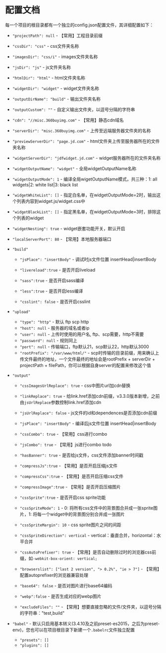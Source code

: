 # 配置文档

每一个项目的根目录都有一个独立的config.json配置文件，其详细配置如下：

* `"projectPath": null` - 【常用】工程目录前缀

* `"cssDir": "css"` - css文件夹名称

* `"imagesDir": "css/i"` - images文件夹名称

* `"jsDir": "js"` - js文件夹名称

* `"htmlDir": "html"` - html文件夹名称

* `"widgetDir": "widget"` - widget文件夹名称

* `"outputDirName": "build"` - 输出文件夹名称

* `"outputCustom": ""` - 自定义输出文件夹，以逗号分隔的字符串

* `"cdn": "//misc.360buyimg.com"` - 【常用】静态cdn域名

* `"serverDir": "misc.360buyimg.com"` - 上传至远端服务器文件夹的名称

* `"previewServerDir": "page.jd.com"` - html文件夹上传至服务器所在的文件夹名称

* `"widgetServerDir": "jdfwidget.jd.com"` - widget服务器所在的文件夹名称

* `"widgetOutputName": "widget"` - 全局widgetOutputName名称

* `"widgetOutputMode": 1` - 编译全局wigetOutputName模式，共三种：1: all widgets|2: white list|3: black list

* `"widgetWhiteList": []` - 指定白名单，在widgetOutputMode=2时，输出这个列表内容到widget.js/widget.css中

* `"widgetBlackList": []` - 指定黑名单，在widgetOutputMode=3时，排除这个列表的widget

* `"widgetNesting": true` - widget嵌套功能开关，默认开启

* `"localServerPort": 80` - 【常用】本地服务器端口

* `"build"`
	* `"jsPlace": "insertBody"` - 调试时js文件位置 insertHead|insertBody

	* `"livereload":true` - 是否开启liveload

	* `"sass":true` - 是否开启sass编译

	* `"less":true` - 是否开启less编译

	* `"csslint": false` - 是否开启csslint

* `"upload"`
	* `"type": "http"` - 默认 ftp scp http
    * `"host": null` - 服务器的域名或者ip
    * `"user": null` - 上传时使用的用户名, ftp、scp需要，http不需要
    * `"password": null` - 规则同上
    * `"port": null` - 传输端口，ftp默认21，scp默认22，http默认3000
    * `"rootPrefix": "/var/www/html/"` - scp时传输的目录前缀，用来确认上传文件最终的地址，一个文件最终的地址会是rootPrefix + serverDir + projectPath + filePath，你可以根据自身server的配置来修改这个值

* `"output"`
	* `"cssImagesUrlReplace": true` - css中图片url加cdn替换

	* `"linkReplace": true` - 给link.href添加cdn前缀，v3.3.0版本新增，之前由`jsUrlReplace`参数控制link.href添加cdn

	* `"jsUrlReplace": false` - js文件的id和dependences是否添加cdn前缀

	* `"jsPlace": "insertBody"` - 编译后js文件位置 insertHead|insertBody

	* `"cssCombo": true` - 【常用】css进行combo

	* `"jsCombo": true` - 【常用】js进行combo todo

	* `"hasBanner": true` - 是否给js文件，css文件添加banner时间戳

	* `"compressJs":true` - 【常用】是否开启压缩js文件

	* `"compressCss":true` - 【常用】是否开启压缩css文件

	* `"compressImage":true` - 【常用】是否开启压缩图片

	* `"cssSprite":true` - 是否开启css sprite功能

	* `"cssSpriteMode": 1` - 0: 将所有css文件中的背景图合并成一张sprite图片，1: 将每一个widget中的背景图分别合并成一张图片

	* `"cssSpriteMargin": 10` - css sprite图片之间的间距

	* `"cssSpriteDirection": vertical` - vertical：垂直合并，horizontal：水平合并

	* `"cssAutoPrefixer": true` - 【常用】是否自动删除过时的浏览器css前缀，如`-webkit-box-orient: vertical;`

	* `"browserslist": ["last 2 version", "> 0.2%", "ie > 7"]` - 【常用】配置autoprefixer的浏览器兼容处理

	* `"base64": false` - 是否对图片进行base64编码

	* `"webp":false` - 是否生成对应的webp图片

	* `"excludeFiles": ""` - 【常用】想要直接忽略的文件/文件夹，以逗号分隔的字符串："test,build"

* `"babel"` - 默认只启用基本转义(3.4.10及之前preset-es2015，之后为preset-env)，您也可以在项目根目录下新建一个`.babelrc`文件独立配置
	* `"presets": []`
	* `"plugins": []`


